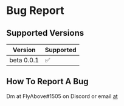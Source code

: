 # Bug Report

## Supported Versions


| Version | Supported          |
| ------- | ------------------ |
| beta 0.0.1| :white_check_mark: |


## How To Report A Bug

Dm at FlyΛbove#1505 on Discord or email [at](contact@flyabove.ml)

